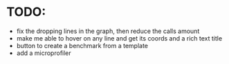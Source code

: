 # TODO:
- fix the dropping lines in the graph, then reduce the calls amount
- make me able to hover on any line and get its coords and a rich text title
- button to create a benchmark from a template
- add a microprofiler
